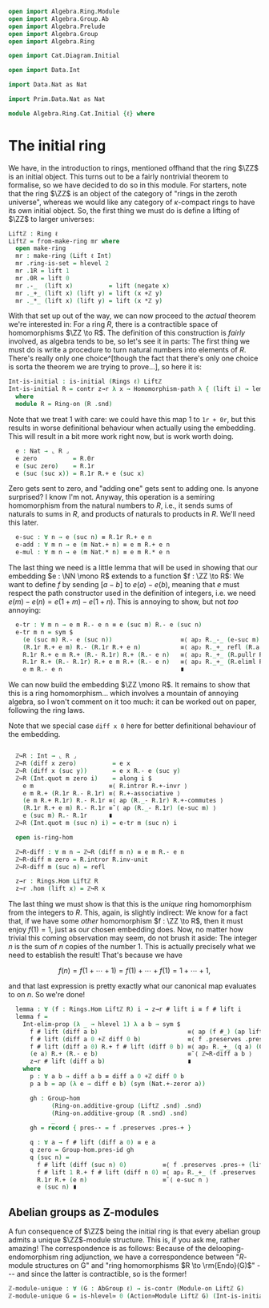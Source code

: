 ```agda
open import Algebra.Ring.Module
open import Algebra.Group.Ab
open import Algebra.Prelude
open import Algebra.Group
open import Algebra.Ring

open import Cat.Diagram.Initial

open import Data.Int

import Data.Nat as Nat

import Prim.Data.Nat as Nat

module Algebra.Ring.Cat.Initial {ℓ} where
```

# The initial ring

We have, in the introduction to rings, mentioned offhand that the ring
$\ZZ$ is an initial object. This turns out to be a fairly nontrivial
theorem to formalise, so we have decided to do so in this module. For
starters, note that the ring $\ZZ$ is an object of the category of
"rings in the zeroth universe", whereas we would like any category of
$\kappa$-compact rings to have its own initial object. So, the first
thing we must do is define a lifting of $\ZZ$ to larger universes:

```agda
Liftℤ : Ring ℓ
Liftℤ = from-make-ring mr where
  open make-ring
  mr : make-ring (Lift ℓ Int)
  mr .ring-is-set = hlevel 2
  mr .1R = lift 1
  mr .0R = lift 0
  mr .-_  (lift x)          = lift (negate x)
  mr ._+_ (lift x) (lift y) = lift (x +ℤ y)
  mr ._*_ (lift x) (lift y) = lift (x *ℤ y)
```

<!--
```agda
  mr .*-idl      {lift x}                   = ap lift $ *ℤ-idl x
  mr .*-idr      {lift x}                   = ap lift $ *ℤ-idr x
  mr .+-idl      {lift x}                   = ap lift $ +ℤ-zerol x
  mr .+-invr     {lift x}                   = ap lift $ +ℤ-inverser x
  mr .+-comm     {lift x} {lift y}          = ap lift $ +ℤ-commutative x y
  mr .+-assoc    {lift x} {lift y} {lift z} = ap lift $ +ℤ-associative x y z
  mr .*-assoc    {lift x} {lift y} {lift z} = ap lift $ *ℤ-associative x y z
  mr .*-distribl {lift x} {lift y} {lift z} = ap lift $ *ℤ-distrib-+ℤ-l x y z
  mr .*-distribr {lift x} {lift y} {lift z} = ap lift $ *ℤ-distrib-+ℤ-r x y z
```
-->

With that set up out of the way, we can now proceed to the _actual_
theorem we're interested in: For a ring $R$, there is a contractible
space of homomorphisms $\ZZ \to R$. The definition of this construction
is _fairly_ involved, as algebra tends to be, so let's see it in parts:
The first thing we must do is write a procedure to turn natural numbers
into elements of $R$. There's really only one choice^[though the fact
that there's only one choice is sorta the theorem we are trying to
prove...], so here it is:

```agda
Int-is-initial : is-initial (Rings ℓ) Liftℤ
Int-is-initial R = contr z→r λ x → Homomorphism-path λ { (lift i) → lemma x i }
  where
  module R = Ring-on (R .snd)
```

Note that we treat 1 with care: we could have this map 1 to `1r + 0r`,
but this results in worse definitional behaviour when actually using the embedding.
This will result in a bit more work right now, but is work worth doing.


```agda
  e : Nat → ⌞ R ⌟
  e zero          = R.0r
  e (suc zero)    = R.1r
  e (suc (suc x)) = R.1r R.+ e (suc x)
```

Zero gets sent to zero, and "adding one" gets sent to adding one. Is
anyone surprised? I know I'm not. Anyway, this operation is a semiring
homomorphism from the natural numbers to $R$, i.e., it sends sums of
naturals to sums in $R$, and products of naturals to products in $R$.
We'll need this later.

```agda
  e-suc : ∀ n → e (suc n) ≡ R.1r R.+ e n
  e-add : ∀ m n → e (m Nat.+ n) ≡ e m R.+ e n
  e-mul : ∀ m n → e (m Nat.* n) ≡ e m R.* e n
```

<!--
```
  e-suc zero = sym R.+-idr
  e-suc (suc n) = refl

  e-add zero n = sym R.+-idl
  e-add (suc m) n =
    e (suc m Nat.+ n)      ≡⟨ e-suc (m Nat.+ n) ⟩
    R.1r R.+ e (m Nat.+ n) ≡⟨ ap (R.1r R.+_) (e-add m n) ⟩
    R.1r R.+ (e m R.+ e n) ≡⟨ R.+-associative ⟩
    (R.1r R.+ e m) R.+ e n ≡˘⟨ ap (R._+ e n) (e-suc m) ⟩
    e (suc m) R.+ e n ∎

  e-mul zero n = sym R.*-zerol
  e-mul (suc m) n =
    e (suc m Nat.* n)            ≡⟨ e-add n (m Nat.* n) ⟩
    e n R.+ e (m Nat.* n)        ≡⟨ ap (e n R.+_) (e-mul m n) ⟩
    e n R.+ e m R.* e n          ≡˘⟨ ap (R._+ (e m R.* e n)) R.*-idl ⟩
    R.1r R.* e n R.+ e m R.* e n ≡˘⟨ R.*-distribr ⟩
    (R.1r R.+ e m) R.* e n       ≡˘⟨ ap (R._* e n) (e-suc m) ⟩
    (e (suc m) R.* e n) ∎
```
-->

The last thing we need is a little lemma that will be used in showing
that our embedding $e : \NN \mono R$ extends to a function $f : \ZZ \to
R$: We want to define $f$ by sending $[a - b]$ to $e(a) - e(b)$, meaning
that $e$ must respect the path constructor used in the definition of
integers, i.e. we need $e(m) - e(n) = e(1 + m) - e(1 + n)$. This is
annoying to show, but not _too_ annoying:

```agda
  e-tr : ∀ m n → e m R.- e n ≡ e (suc m) R.- e (suc n)
  e-tr m n = sym $
    (e (suc m) R.- e (suc n))                   ≡⟨ ap₂ R._-_ (e-suc m) (e-suc n) ⟩
    (R.1r R.+ e m) R.- (R.1r R.+ e n)           ≡⟨ ap₂ R._+_ refl (R.a.inv-comm ∙ R.a.commutative) ∙ R.+-associative ⟩
    R.1r R.+ e m R.+ (R.- R.1r) R.+ (R.- e n)   ≡⟨ ap₂ R._+_ (R.pullr R.+-commutes ∙ R.pulll refl) refl ⟩
    R.1r R.+ (R.- R.1r) R.+ e m R.+ (R.- e n)   ≡⟨ ap₂ R._+_ (R.eliml R.+-invr) refl ⟩
    e m R.- e n                                 ∎
```

We can now build the embedding $\ZZ \mono R$. It remains to show that
this is a ring homomorphism... which involves a mountain of annoying
algebra, so I won't comment on it too much: it can be worked out on
paper, following the ring laws.

Note that we special case `diff x 0` here for better definitional
behaviour of the embedding.

```agda

  ℤ↪R : Int → ⌞ R ⌟
  ℤ↪R (diff x zero)          = e x
  ℤ↪R (diff x (suc y))       = e x R.- e (suc y)
  ℤ↪R (Int.quot m zero i)    = along i $
    e m                     ≡⟨ R.intror R.+-invr ⟩
    e m R.+ (R.1r R.- R.1r) ≡⟨ R.+-associative ⟩
    (e m R.+ R.1r) R.- R.1r ≡⟨ ap (R._- R.1r) R.+-commutes ⟩
    (R.1r R.+ e m) R.- R.1r ≡˘⟨ ap (R._- R.1r) (e-suc m) ⟩
    e (suc m) R.- R.1r      ∎
  ℤ↪R (Int.quot m (suc n) i) = e-tr m (suc n) i

  open is-ring-hom

  ℤ↪R-diff : ∀ m n → ℤ↪R (diff m n) ≡ e m R.- e n
  ℤ↪R-diff m zero = R.intror R.inv-unit
  ℤ↪R-diff m (suc n) = refl

  z→r : Rings.Hom Liftℤ R
  z→r .hom (lift x) = ℤ↪R x
```
<!--
```agda
  z→r .preserves .pres-id = refl
  z→r .preserves .pres-+ (lift x) (lift y) =
    Int-elim₂-prop {P = λ x y → ℤ↪R (x +ℤ y) ≡ ℤ↪R x R.+ ℤ↪R y}
      (λ _ _ → hlevel 1)
      pf
      x y
      where abstract
        pf : ∀ a b x y → ℤ↪R (diff (a Nat.+ x) (b Nat.+ y)) ≡ (ℤ↪R (diff a b)) R.+ (ℤ↪R (diff x y))
        pf a b x y =
          ℤ↪R (diff (a Nat.+ x) (b Nat.+ y))    ≡⟨ ℤ↪R-diff (a Nat.+ x) (b Nat.+ y) ⟩
          e (a Nat.+ x) R.- e (b Nat.+ y)       ≡⟨ ap₂ R._-_ (e-add a x) (e-add b y) ⟩
          (e a R.+ e x) R.- (e b R.+ e y)       ≡⟨ ap₂ R._+_ refl (R.inv-comm ∙ R.+-commutes) ⟩
          (e a R.+ e x) R.+ ((R.- e b) R.- e y) ≡⟨ R.extendl (R.extendr R.+-commutes) ⟩
          (e a R.- e b) R.+ (e x R.- e y)       ≡˘⟨ ap₂ R._+_ (ℤ↪R-diff a b) (ℤ↪R-diff x y) ⟩
          ℤ↪R (diff a b) R.+ ℤ↪R (diff x y)     ∎
  z→r .preserves .pres-* (lift x) (lift y) =
    Int-elim₂-prop {P = λ x y → ℤ↪R (x *ℤ y) ≡ ℤ↪R x R.* ℤ↪R y}
      (λ _ _ → hlevel 1)
      pf
      x y
    where abstract
      swizzle : ∀ a b x y
                → (a R.- b) R.* (x R.- y)
                ≡ (a R.* x R.+ b R.* y) R.- (a R.* y R.+ b R.* x)
      swizzle a b x y =
        (a R.- b) R.* (x R.- y)                                                       ≡⟨ R.*-distribl ⟩
        ((a R.- b) R.* x) R.+ ((a R.- b) R.* (R.- y))                                 ≡⟨ ap₂ R._+_ refl (sym R.neg-*-r) ⟩
        ((a R.- b) R.* x) R.- ((a R.- b) R.* y)                                       ≡⟨ ap₂ R._-_ R.*-distribr R.*-distribr ⟩
        (a R.* x R.+ (R.- b) R.* x) R.- (a R.* y R.+ (R.- b) R.* y)                   ≡⟨ ap₂ R._+_ refl (R.a.inv-comm ∙ R.+-commutes) ⟩
        (a R.* x R.+ (R.- b) R.* x) R.+ ((R.- (a R.* y)) R.+ ⌜ R.- ((R.- b) R.* y) ⌝) ≡⟨ ap! (ap R.a.inverse (sym R.neg-*-l) ∙ R.a.inv-inv) ⟩
        (a R.* x R.+ (R.- b) R.* x) R.+ ((R.- (a R.* y)) R.+ (b R.* y))               ≡⟨ R.pulll (R.extendr R.+-commutes) ⟩
        (a R.* x) R.+ (R.- (a R.* y)) R.+ ((R.- b) R.* x) R.+ (b R.* y)               ≡⟨ R.pullr R.+-commutes ·· R.extendl (R.pullr R.+-commutes) ·· R.pulll (R.pulll refl) ∙ R.pullr (ap₂ R._+_ refl (sym R.neg-*-l) ·· sym R.a.inv-comm ·· ap R.a.inverse R.+-commutes) ⟩
        (a R.* x R.+ b R.* y) R.- (a R.* y R.+ b R.* x)                               ∎

      pf : ∀ a b x y → ℤ↪R (diff a b *ℤ diff x y) ≡ (ℤ↪R (diff a b) R.* ℤ↪R (diff x y))
      pf a b x y =
        ℤ↪R (diff (a Nat.* x Nat.+ b Nat.* y) (a Nat.* y Nat.+ b Nat.* x))      ≡⟨ ℤ↪R-diff (a Nat.* x Nat.+ b Nat.* y) (a Nat.* y Nat.+ b Nat.* x) ⟩
        e (a Nat.* x Nat.+ b Nat.* y) R.- e (a Nat.* y Nat.+ b Nat.* x)         ≡⟨ ap₂ R._-_ (e-add (a Nat.* x) (b Nat.* y)) (e-add (a Nat.* y) (b Nat.* x)) ⟩
        (e (a Nat.* x) R.+ e (b Nat.* y)) R.- (e (a Nat.* y) R.+ e (b Nat.* x)) ≡⟨ ap₂ R._-_ (ap₂ R._+_ (e-mul a x) (e-mul b y)) (ap₂ R._+_ (e-mul a y) (e-mul b x)) ⟩
        ((e a R.* e x) R.+ (e b R.* e y)) R.- ((e a R.* e y) R.+ (e b R.* e x)) ≡˘⟨ swizzle (e a) (e b) (e x) (e y) ⟩
        (e a R.- e b) R.* (e x R.- e y)                                         ≡˘⟨ ap₂ R._*_ (ℤ↪R-diff a b) (ℤ↪R-diff x y) ⟩
        ℤ↪R (diff a b) R.* ℤ↪R (diff x y) ∎

```
-->

The last thing we must show is that this is the _unique_ ring
homomorphism from the integers to $R$. This, again, is slightly
indirect: We know for a fact that, if we have some _other_ homomorphism
$f : \ZZ \to R$, then it must enjoy $f(1) = 1$, just as our chosen
embedding does.  Now, no matter how trivial this coming observation may
seem, do not brush it aside: The integer $n$ is the sum of $n$ copies of
the number 1. This is actually precisely what we need to establish the
result! That's because we have

$$
f(n) = f(1 + \cdots + 1) = f(1) + \cdots + f(1) = 1 + \cdots + 1\text{,}
$$

and that last expression is pretty exactly what our canonical map
evaluates to on $n$. So we're done!

```agda
  lemma : ∀ (f : Rings.Hom Liftℤ R) i → z→r # lift i ≡ f # lift i
  lemma f =
    Int-elim-prop (λ _ → hlevel 1) λ a b → sym $
      f # lift (diff a b)                         ≡⟨ ap (f #_) (ap lift (p a b)) ⟩
      f # lift (diff a 0 +ℤ diff 0 b)             ≡⟨ f .preserves .pres-+ (lift (diff a 0)) (lift (diff 0 b)) ⟩
      f # lift (diff a 0) R.+ f # lift (diff 0 b) ≡⟨ ap₂ R._+_ (q a) (Group-hom.pres-inv gh {x = lift (diff b 0)} ∙ ap R.-_ (q b)) ⟩
      (e a) R.+ (R.- e b)                         ≡˘⟨ ℤ↪R-diff a b ⟩
      z→r # lift (diff a b)                       ∎
    where
      p : ∀ a b → diff a b ≡ diff a 0 +ℤ diff 0 b
      p a b = ap (λ e → diff e b) (sym (Nat.+-zeror a))

      gh : Group-hom
            (Ring-on.additive-group (Liftℤ .snd) .snd)
            (Ring-on.additive-group (R .snd) .snd)
            _
      gh = record { pres-⋆ = f .preserves .pres-+ }

      q : ∀ a → f # lift (diff a 0) ≡ e a
      q zero = Group-hom.pres-id gh
      q (suc n) =
        f # lift (diff (suc n) 0)          ≡⟨ f .preserves .pres-+ (lift (diff 1 0)) (lift (diff n 0)) ⟩
        f # lift 1 R.+ f # lift (diff n 0) ≡⟨ ap₂ R._+_ (f .preserves .pres-id) (q n) ⟩
        R.1r R.+ (e n)                     ≡˘⟨ e-suc n ⟩
        e (suc n) ∎
```

## Abelian groups as Z-modules

A fun consequence of $\ZZ$ being the initial ring is that every abelian
group admits a unique $\ZZ$-module structure. This is, if you ask me,
rather amazing! The correspondence is as follows: Because of the
delooping-endomorphism ring adjunction, we have a correspondence between
"$R$-module structures on G" and "ring homomorphisms $R \to
\rm{Endo}(G)$" --- and since the latter is contractible, so is the
former!

```agda
ℤ-module-unique : ∀ (G : AbGroup ℓ) → is-contr (Module-on Liftℤ G)
ℤ-module-unique G = is-hlevel≃ 0 (Action≃Module Liftℤ G) (Int-is-initial _)
```
